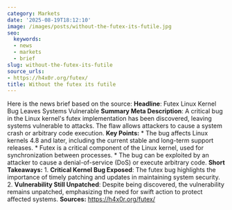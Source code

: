 ```yaml
---
category: Markets
date: '2025-08-19T18:12:10'
image: /images/posts/without-the-futex-its-futile.jpg
seo:
  keywords:
  - news
  - markets
  - brief
slug: without-the-futex-its-futile
source_urls:
- https://h4x0r.org/futex/
title: Without the futex its futile
---
```


Here is the news brief based on the source:  **Headline**: Futex Linux Kernel Bug Leaves Systems Vulnerable  **Summary Meta Description**: A critical bug in the Linux kernel's futex implementation has been discovered, leaving systems vulnerable to attacks. The flaw allows attackers to cause a system crash or arbitrary code execution.  **Key Points:**  * The bug affects Linux kernels 4.8 and later, including the current stable and long-term support releases. * Futex is a critical component of the Linux kernel, used for synchronization between processes. * The bug can be exploited by an attacker to cause a denial-of-service (DoS) or execute arbitrary code.  **Short Takeaways:**  1. **Critical Kernel Bug Exposed**: The futex bug highlights the importance of timely patching and updates in maintaining system security. 2. **Vulnerability Still Unpatched**: Despite being discovered, the vulnerability remains unpatched, emphasizing the need for swift action to protect affected systems.  **Sources:** https://h4x0r.org/futex/